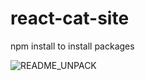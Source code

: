 # react-cat-site

npm install to install packages

![README_UNPACK](https://user-images.githubusercontent.com/17714012/142341989-d2bd2789-a955-4f0c-b1da-4ecb13f3e663.jpg)

